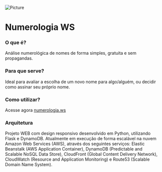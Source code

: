 ![Picture](http://cdn.numerologia.ws/static/img/png/logo128.png) 

# Numerologia WS #

### O que é? ###
Análise numerológica de nomes de forma simples, gratuita e sem propagandas. 

### Para que serve? ###
Ideal para avaliar a escolha de um novo nome para algo/alguém, ou decidir como assinar seu próprio nome. 

### Como utilizar? ###
Acesse agora [numerologia.ws](http://numerologia.ws)

### Arquitetura ###
Projeto WEB com design responsivo desenvolvido em Python, utilizando Flask e DynamoDB. Atualmente em execução de forma escalável na nuvem Amazon Web Services (AWS), através dos seguintes serviços: Elastic Beanstalk (AWS Application Container), DynamoDB (Predictable and Scalable NoSQL Data Store), CloudFront (Global Content Delivery Network), CloudWatch (Resource and Application Monitoring) e Route53 (Scalable Domain Name System).
